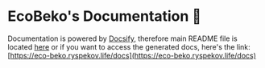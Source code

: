# EcoBeko's Documentation 💬

Documentation is powered by [Docsify](https://docsify.js.org), therefore main README file is located [here](src/docs/README.md) or if you want to access the generated docs, here's the link: [https://eco-beko.ryspekov.life/docs](https://eco-beko.ryspekov.life/docs)
